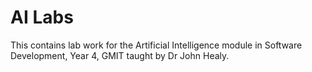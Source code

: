 # AI Labs

This contains lab work for the Artificial Intelligence module in Software Development, Year 4, GMIT taught by Dr John Healy.


